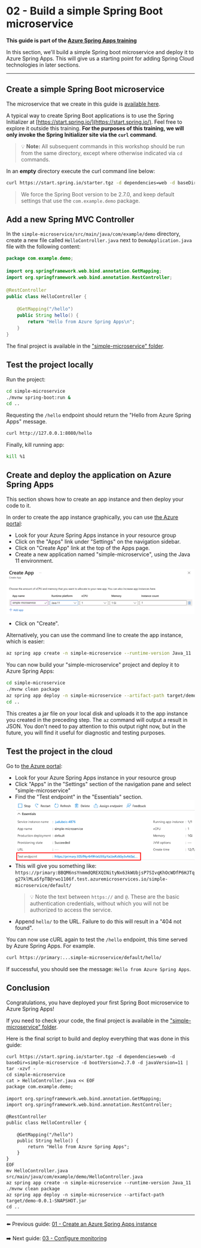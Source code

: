 # 02 - Build a simple Spring Boot microservice

__This guide is part of the [Azure Spring Apps training](../README.md)__

In this section, we'll build a simple Spring boot microservice and deploy it to Azure Spring Apps. This will give us a starting point for adding Spring Cloud technologies in later sections.

---

## Create a simple Spring Boot microservice

The microservice that we create in this guide is [available here](simple-microservice/).

A typical way to create Spring Boot applications is to use the Spring Initializer at  [https://start.spring.io/](https://start.spring.io/). Feel free to explore it outside this training. **For the purposes of this training, we will only invoke the Spring Initializer site via the `curl` command**.

>💡 __Note:__ All subsequent commands in this workshop should be run from the same directory, except where otherwise indicated via `cd` commands.

In an __empty__ directory execute the curl command line below:

```bash
curl https://start.spring.io/starter.tgz -d dependencies=web -d baseDir=simple-microservice -d bootVersion=2.7.0 -d javaVersion=11 | tar -xzvf -
```

> We force the Spring Boot version to be 2.7.0, and keep default settings that use the `com.example.demo` package.

## Add a new Spring MVC Controller

In the `simple-microservice/src/main/java/com/example/demo` directory, create a
new file  called `HelloController.java` next to `DemoApplication.java` file with
the following content:

```java
package com.example.demo;

import org.springframework.web.bind.annotation.GetMapping;
import org.springframework.web.bind.annotation.RestController;

@RestController
public class HelloController {

    @GetMapping("/hello")
    public String hello() {
        return "Hello from Azure Spring Apps\n";
    }
}
```

The final project is available in the ["simple-microservice" folder](simple-microservice/).

## Test the project locally

Run the project:

```bash
cd simple-microservice
./mvnw spring-boot:run &
cd ..
```

Requesting the `/hello` endpoint should return the "Hello from Azure Spring Apps" message.

```bash
curl http://127.0.0.1:8080/hello
```

Finally, kill running app:

```bash
kill %1
```

## Create and deploy the application on Azure Spring Apps

This section shows how to create an app instance and then deploy your code to it.

In order to create the app instance graphically, you can use [the Azure portal](https://portal.azure.com/?WT.mc_id=azurespringcloud-github-judubois):

- Look for your Azure Spring Apps instance in your resource group
- Click on the "Apps" link under "Settings" on the navigation sidebar.
- Click on "Create App" link at the top of the Apps page.
- Create a new application named "simple-microservice", using the Java 11 environment.

![Create application](media/00-create-application.png)

- Click on "Create".

Alternatively, you can use the command line to create the app instance, which is easier:

```bash
az spring app create -n simple-microservice --runtime-version Java_11
```

You can now build your "simple-microservice" project and deploy it to Azure Spring Apps:

```bash
cd simple-microservice
./mvnw clean package
az spring app deploy -n simple-microservice --artifact-path target/demo-0.0.1-SNAPSHOT.jar
cd ..
```

This creates a jar file on your local disk and uploads it to the app instance you created in the preceding step.  The `az` command will output a result in JSON.  You don't need to pay attention to this output right now, but in the future, you will find it useful for diagnostic and testing purposes.

## Test the project in the cloud

Go to [the Azure portal](https://portal.azure.com/?WT.mc_id=azurespringcloud-github-judubois):

- Look for your Azure Spring Apps instance in your resource group
- Click "Apps" in the "Settings" section of the navigation pane and select "simple-microservice"
- Find the "Test endpoint" in the "Essentials" section.
![Test endpoint](media/01-test-endpoint.png)
- This will give you something like:
  `https://primary:BBQM6nsYnmmdQREXQINityNx63kWUbjsP7SIvqKhOcWDfP6HJTqg27klMLaSfpTB@rwo1106f.test.azuremicroservices.io/simple-microservice/default/`
  >💡 Note the text between `https://` and `@`.  These are the basic authentication credentials, without which you will not be authorized to access the service.
- Append `hello/` to the URL.  Failure to do this will result in a "404 not found".

You can now use cURL again to test the `/hello` endpoint, this time served by Azure Spring Apps.  For example.

```bash
curl https://primary:...simple-microservice/default/hello/
```

If successful, you should see the message: `Hello from Azure Spring Apps`.

## Conclusion

Congratulations, you have deployed your first Spring Boot microservice to Azure Spring Apps!

If you need to check your code, the final project is available in the ["simple-microservice" folder](simple-microservice/).

Here is the final script to build and deploy everything that was done in this guide:

```
curl https://start.spring.io/starter.tgz -d dependencies=web -d baseDir=simple-microservice -d bootVersion=2.7.0 -d javaVersion=11 | tar -xzvf -
cd simple-microservice
cat > HelloController.java << EOF
package com.example.demo;

import org.springframework.web.bind.annotation.GetMapping;
import org.springframework.web.bind.annotation.RestController;

@RestController
public class HelloController {

    @GetMapping("/hello")
    public String hello() {
        return "Hello from Azure Spring Apps";
    }
}
EOF
mv HelloController.java src/main/java/com/example/demo/HelloController.java
az spring app create -n simple-microservice --runtime-version Java_11
./mvnw clean package
az spring app deploy -n simple-microservice --artifact-path target/demo-0.0.1-SNAPSHOT.jar
cd ..
```

---

⬅️ Previous guide: [01 - Create an Azure Spring Apps instance](../01-create-an-azure-spring-cloud-instance/README.md)

➡️ Next guide: [03 - Configure monitoring](../03-configure-monitoring/README.md)
